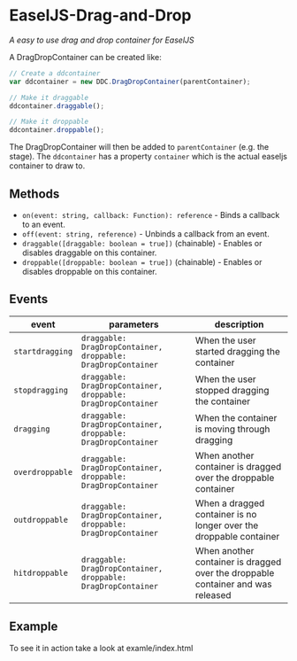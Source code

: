 # EaselJS-Drag-and-Drop
*A easy to use drag and drop container for EaselJS*

A DragDropContainer can be created like:

```js
// Create a ddcontainer
var ddcontainer = new DDC.DragDropContainer(parentContainer);

// Make it draggable
ddcontainer.draggable();

// Make it droppable
ddcontainer.droppable();
```

The DragDropContainer will then be added to `parentContainer` (e.g. the stage).
The `ddcontainer` has a property `container` which is the actual easeljs container to draw to.

## Methods

* `on(event: string, callback: Function): reference` - Binds a callback to an event.
* `off(event: string, reference)` - Unbinds a callback from an event.
* `draggable([draggable: boolean = true])` (chainable) - Enables or disables draggable on this container.
* `droppable([droppable: boolean = true])` (chainable) - Enables or disables droppable on this container.

## Events

event            | parameters                                                     | description
-----------------|----------------------------------------------------------------|----------------------
`startdragging`  | `draggable: DragDropContainer, droppable: DragDropContainer`   | When the user started dragging the container
`stopdragging`   | `draggable: DragDropContainer, droppable: DragDropContainer`   | When the user stopped dragging the container
`dragging`       | `draggable: DragDropContainer, droppable: DragDropContainer`   | When the container is moving through dragging
`overdroppable`  | `draggable: DragDropContainer, droppable: DragDropContainer`   | When another container is dragged over the droppable container
`outdroppable`   | `draggable: DragDropContainer, droppable: DragDropContainer`   | When a dragged container is no longer over the droppable container
`hitdroppable`   | `draggable: DragDropContainer, droppable: DragDropContainer`   | When another container is dragged over the droppable container and was released

## Example

To see it in action take a look at examle/index.html